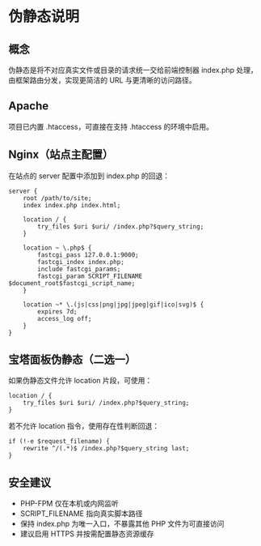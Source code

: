 # 伪静态说明

## 概念
伪静态是将不对应真实文件或目录的请求统一交给前端控制器 index.php 处理，由框架路由分发，实现更简洁的 URL 与更清晰的访问路径。

## Apache
项目已内置 .htaccess，可直接在支持 .htaccess 的环境中启用。

## Nginx（站点主配置）
在站点的 server 配置中添加到 index.php 的回退：

```
server {
    root /path/to/site;
    index index.php index.html;

    location / {
        try_files $uri $uri/ /index.php?$query_string;
    }

    location ~ \.php$ {
        fastcgi_pass 127.0.0.1:9000;
        fastcgi_index index.php;
        include fastcgi_params;
        fastcgi_param SCRIPT_FILENAME $document_root$fastcgi_script_name;
    }

    location ~* \.(js|css|png|jpg|jpeg|gif|ico|svg)$ {
        expires 7d;
        access_log off;
    }
}
```

## 宝塔面板伪静态（二选一）
如果伪静态文件允许 location 片段，可使用：

```
location / {
    try_files $uri $uri/ /index.php?$query_string;
}
```

若不允许 location 指令，使用存在性判断回退：

```
if (!-e $request_filename) {
    rewrite ^/(.*)$ /index.php?$query_string last;
}
```

## 安全建议
- PHP-FPM 仅在本机或内网监听
- SCRIPT_FILENAME 指向真实脚本路径
- 保持 index.php 为唯一入口，不暴露其他 PHP 文件为可直接访问
- 建议启用 HTTPS 并按需配置静态资源缓存